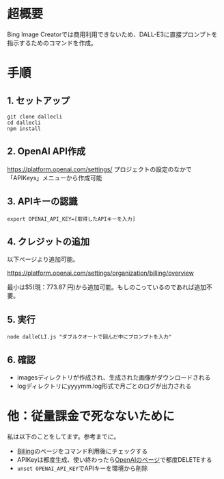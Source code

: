 # 超概要
Bing Image Creatorでは商用利用できないため、DALL-E3に直接プロンプトを指示するためのコマンドを作成。

# 手順

## 1. セットアップ
```
git clone dallecli
cd dallecli
npm install
```

## 2. OpenAI API作成
https://platform.openai.com/settings/
プロジェクトの設定のなかで「APIKeys」メニューから作成可能

## 3. APIキーの認識
```
export OPENAI_API_KEY=[取得したAPIキーを入力]
```

## 4. クレジットの追加
以下ページより追加可能。

https://platform.openai.com/settings/organization/billing/overview

最小は$5(現：773.87 円)から追加可能。もしのこっているのであれば追加不要。

## 5. 実行
```
node dalleCLI.js "ダブルクオートで囲んだ中にプロンプトを入力"
```

## 6. 確認

- imagesディレクトリが作成され、生成された画像がダウンロードされる
- logディレクトリにyyyymm.log形式で月ごとのログが出力される

# 他：従量課金で死なないために

私は以下のことをしてます。参考までに。

- [Billing](https://platform.openai.com/settings/organization/billing/overview)のページをコマンド利用後にチェックする
- APIKeyは都度生成、使い終わったら[OpenAIのページ](https://platform.openai.com/settings/)で都度DELETEする
- `unset OPENAI_API_KEY`でAPIキーを環境から削除